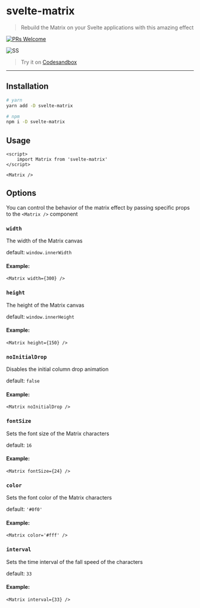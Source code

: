 # svelte-matrix
> Rebuild the Matrix on your Svelte applications with this amazing effect

[![PRs Welcome](https://img.shields.io/badge/PRs-welcome-brightgreen.svg)](http://makeapullrequest.com)

![SS](https://i.imgur.com/EpqBGxa.jpeg)

> Try it on [Codesandbox](https://codesandbox.io/embed/reverent-paper-o0ixk?fontsize=14&hidenavigation=1&theme=dark&view=preview)

---

## Installation

```bash
# yarn
yarn add -D svelte-matrix

# npm
npm i -D svelte-matrix
```

## Usage

```svelte
<script>
	import Matrix from 'svelte-matrix'
</script>

<Matrix />
```

## Options

You can control the behavior of the matrix effect by passing specific props to the `<Matrix />` component

### `width`

The width of the Matrix canvas

default: `window.innerWidth`

#### Example:

```svelte
<Matrix width={300} />
```

### `height`

The height of the Matrix canvas

default: `window.innerHeight`

#### Example:

```svelte
<Matrix height={150} />
```

### `noInitialDrop`

Disables the initial column drop animation

default: `false`

#### Example:

```svelte
<Matrix noInitialDrop />
```

### `fontSize`

Sets the font size of the Matrix characters

default: `16`

#### Example:

```svelte
<Matrix fontSize={24} />
```

### `color`

Sets the font color of the Matrix characters

default: `'#0f0'`

#### Example:

```svelte
<Matrix color='#fff' />
```

### `interval`

Sets the time interval of the fall speed of the characters

default: `33`

#### Example:

```svelte
<Matrix interval={33} />
```
